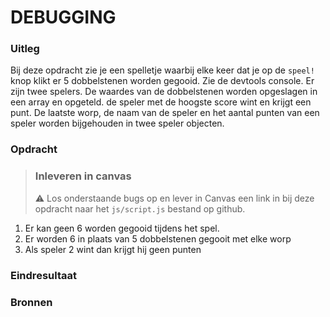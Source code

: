 # DEBUGGING

### Uitleg

Bij deze opdracht zie je een spelletje waarbij elke keer dat je op de `speel!` knop klikt er 5 dobbelstenen worden gegooid. Zie de devtools console. Er zijn twee spelers. De waardes van de dobbelstenen worden opgeslagen in een array en opgeteld. de speler met de hoogste score wint en krijgt een punt. De laatste worp, de naam van de speler en het aantal punten van een speler worden bijgehouden in twee speler objecten.


### Opdracht

> ### Inleveren in canvas
> :warning: Los onderstaande bugs op en lever in Canvas een link in bij deze opdracht naar het `js/script.js` bestand op github.

1. Er kan geen 6 worden gegooid tijdens het spel.
2. Er worden 6 in plaats van 5 dobbelstenen gegooit met elke worp
3. Als speler 2 wint dan krijgt hij geen punten

### Eindresultaat



### Bronnen

